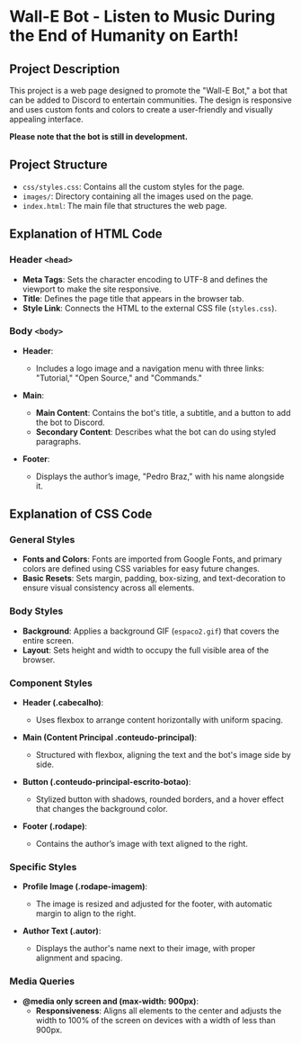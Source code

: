 # Wall-E Bot - Listen to Music During the End of Humanity on Earth!

## Project Description

This project is a web page designed to promote the "Wall-E Bot," a bot that can be added to Discord to entertain communities. The design is responsive and uses custom fonts and colors to create a user-friendly and visually appealing interface.

**Please note that the bot is still in development.**

## Project Structure

- `css/styles.css`: Contains all the custom styles for the page.
- `images/`: Directory containing all the images used on the page.
- `index.html`: The main file that structures the web page.

## Explanation of HTML Code

### Header `<head>`
- **Meta Tags**: Sets the character encoding to UTF-8 and defines the viewport to make the site responsive.
- **Title**: Defines the page title that appears in the browser tab.
- **Style Link**: Connects the HTML to the external CSS file (`styles.css`).

### Body `<body>`
- **Header**:
  - Includes a logo image and a navigation menu with three links: "Tutorial," "Open Source," and "Commands."
  
- **Main**:
  - **Main Content**: Contains the bot's title, a subtitle, and a button to add the bot to Discord.
  - **Secondary Content**: Describes what the bot can do using styled paragraphs.
  
- **Footer**:
  - Displays the author’s image, "Pedro Braz," with his name alongside it.

## Explanation of CSS Code

### General Styles
- **Fonts and Colors**: Fonts are imported from Google Fonts, and primary colors are defined using CSS variables for easy future changes.
- **Basic Resets**: Sets margin, padding, box-sizing, and text-decoration to ensure visual consistency across all elements.

### Body Styles
- **Background**: Applies a background GIF (`espaco2.gif`) that covers the entire screen.
- **Layout**: Sets height and width to occupy the full visible area of the browser.

### Component Styles
- **Header (.cabecalho)**:
  - Uses flexbox to arrange content horizontally with uniform spacing.
  
- **Main (Content Principal .conteudo-principal)**:
  - Structured with flexbox, aligning the text and the bot's image side by side.

- **Button (.conteudo-principal-escrito-botao)**:
  - Stylized button with shadows, rounded borders, and a hover effect that changes the background color.

- **Footer (.rodape)**:
  - Contains the author’s image with text aligned to the right.

### Specific Styles
- **Profile Image (.rodape-imagem)**:
  - The image is resized and adjusted for the footer, with automatic margin to align to the right.

- **Author Text (.autor)**:
  - Displays the author's name next to their image, with proper alignment and spacing.

### Media Queries
- **@media only screen and (max-width: 900px)**:
  - **Responsiveness**: Aligns all elements to the center and adjusts the width to 100% of the screen on devices with a width of less than 900px.
